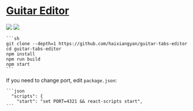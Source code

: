# [Guitar Editor](https://github.com/haixiangyan/guitar-tabs-editor)

![](https://img.shields.io/github/license/haixiangyan/guitar-tabs-editor?style=flat-square) ![](https://img.shields.io/github/last-commit/scillidan/guitar-tabs-editor/master?label=last%20commit%20(fork)&style=flat-square)

````{tab} From source
```sh
git clone --depth=1 https://github.com/haixiangyan/guitar-tabs-editor
cd guitar-tabs-editor
npm install
npm run build
npm start
```
````

If you need to change port, edit `package.json`:

````{tab} Windows 10
```json
  "scripts": {
    "start": "set PORT=4321 && react-scripts start",
```
````